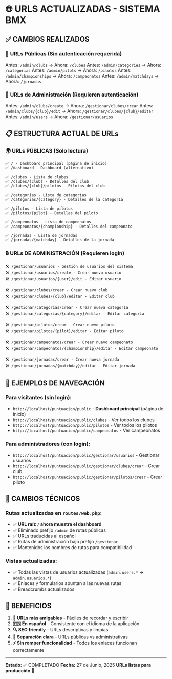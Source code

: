 # 🌐 URLS ACTUALIZADAS - SISTEMA BMX

## ✅ CAMBIOS REALIZADOS

### 📍 **URLs Públicas (Sin autenticación requerida)**
Antes: `/admin/clubs` → Ahora: `/clubes`
Antes: `/admin/categories` → Ahora: `/categorias`
Antes: `/admin/pilots` → Ahora: `/pilotos`
Antes: `/admin/championships` → Ahora: `/campeonatos`
Antes: `/admin/matchdays` → Ahora: `/jornadas`

### 🔐 **URLs de Administración (Requieren autenticación)**
Antes: `/admin/clubs/create` → Ahora: `/gestionar/clubes/crear`
Antes: `/admin/clubs/{club}/edit` → Ahora: `/gestionar/clubes/{club}/editar`
Antes: `/admin/users` → Ahora: `/gestionar/usuarios`

## 📋 **ESTRUCTURA ACTUAL DE URLs**

### 🌍 **URLs PÚBLICAS (Solo lectura)**
```
✅ / - Dashboard principal (página de inicio)
✅ /dashboard - Dashboard (alternativo)

✅ /clubes - Lista de clubes
✅ /clubes/{club} - Detalles del club
✅ /clubes/{club}/pilotos - Pilotos del club

✅ /categorias - Lista de categorías
✅ /categorias/{category} - Detalles de la categoría

✅ /pilotos - Lista de pilotos
✅ /pilotos/{pilot} - Detalles del piloto

✅ /campeonatos - Lista de campeonatos
✅ /campeonatos/{championship} - Detalles del campeonato

✅ /jornadas - Lista de jornadas
✅ /jornadas/{matchday} - Detalles de la jornada
```

### 🔒 **URLs DE ADMINISTRACIÓN (Requieren login)**
```
🛠️ /gestionar/usuarios - Gestión de usuarios del sistema
🛠️ /gestionar/usuarios/create - Crear nuevo usuario
🛠️ /gestionar/usuarios/{user}/edit - Editar usuario

🛠️ /gestionar/clubes/crear - Crear nuevo club
🛠️ /gestionar/clubes/{club}/editar - Editar club

🛠️ /gestionar/categorias/crear - Crear nueva categoría
🛠️ /gestionar/categorias/{category}/editar - Editar categoría

🛠️ /gestionar/pilotos/crear - Crear nuevo piloto
🛠️ /gestionar/pilotos/{pilot}/editar - Editar piloto

🛠️ /gestionar/campeonatos/crear - Crear nuevo campeonato
🛠️ /gestionar/campeonatos/{championship}/editar - Editar campeonato

🛠️ /gestionar/jornadas/crear - Crear nueva jornada
🛠️ /gestionar/jornadas/{matchday}/editar - Editar jornada
```

## 🎯 **EJEMPLOS DE NAVEGACIÓN**

### Para visitantes (sin login):
- `http://localhost/puntuacion/public` - **Dashboard principal** (página de inicio)
- `http://localhost/puntuacion/public/clubes` - Ver todos los clubes
- `http://localhost/puntuacion/public/pilotos` - Ver todos los pilotos
- `http://localhost/puntuacion/public/campeonatos` - Ver campeonatos

### Para administradores (con login):
- `http://localhost/puntuacion/public/gestionar/usuarios` - Gestionar usuarios
- `http://localhost/puntuacion/public/gestionar/clubes/crear` - Crear club
- `http://localhost/puntuacion/public/gestionar/pilotos/crear` - Crear piloto

## 🔧 **CAMBIOS TÉCNICOS**

### Rutas actualizadas en `routes/web.php`:
- ✅ **URL raíz `/` ahora muestra el dashboard**
- ✅ Eliminado prefijo `/admin` de rutas públicas
- ✅ URLs traducidas al español
- ✅ Rutas de administración bajo prefijo `/gestionar`
- ✅ Mantenidos los nombres de rutas para compatibilidad

### Vistas actualizadas:
- ✅ Todas las vistas de usuarios actualizadas (`admin.users.*` → `admin.usuarios.*`)
- ✅ Enlaces y formularios apuntan a las nuevas rutas
- ✅ Breadcrumbs actualizados

## 🚀 **BENEFICIOS**

1. **📱 URLs más amigables** - Fáciles de recordar y escribir
2. **🇪🇸 En español** - Consistente con el idioma de la aplicación
3. **🔍 SEO friendly** - URLs descriptivas y limpias
4. **🔐 Separación clara** - URLs públicas vs administrativas
5. **⚡ Sin romper funcionalidad** - Todos los enlaces funcionan correctamente

---
**Estado:** ✅ COMPLETADO
**Fecha:** 27 de Junio, 2025
**URLs listas para producción** 🎉
